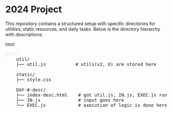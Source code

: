 # 2024 Project

This repository contains a structured setup with specific directories for utilities, static resources, and daily tasks. Below is the directory hierarchy with descriptions:

html
<pre>
<span style="color: #eee; text-shadow: 0 0 5px #f1f1f1; font-weight: bold;">2024/</span>
    <span style="color: var(--r);">util/</span>
    ├── <span style="color: var(--g);">util.js</span>           # utils(v2, U) are stored here

    <span style="color: var(--r);">static/</span>
    ├── <span style="color: var(--g);">style.css</span>		

    <span style="color: var(--r);">DAY-#-desc/</span>
    ├── <span style="color: var(--g);">index-desc.html</span>    # got util.js, IN.js, EXEC.js running in order         
    ├── <span style="color: var(--g);">IN.js</span>              # input goes here
    └── <span style="color: var(--g);">EXEC.js</span>            # execution of logic is done here
</pre>
